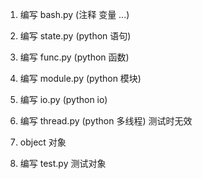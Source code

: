 1. 编写 bash.py (注释 变量 ...)

2. 编写 state.py (python 语句)

3. 编写 func.py (python 函数)

4. 编写 module.py (python 模块)

5. 编写 io.py (python io)

6. 编写 thread.py (python 多线程) 测试时无效

7. object 对象

8. 编写 test.py 测试对象